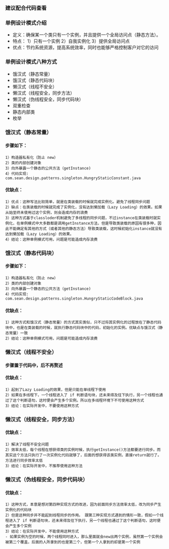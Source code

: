 ### 建议配合代码查看

### 单例设计模式介绍
- 定义：确保某一个类只有一个实例，并且提供一个全局访问点（静态方法）。
- 特点：
    1）只有一个实例
    2）自我实例化
    3）提供全局访问点
- 优点：节约系统资源，提高系统效率，同时也能够严格控制客户对它的访问

### 单例设计模式八种方式
- 饿汉式（静态常量）
- 饿汉式（静态代码块）
- 懒汉式（线程不安全）
- 懒汉式（线程安全，同步方法）
- 懒汉式（伪线程安全，同步代码块）
- 双重检查
- 静态内部类
- 枚举

### 饿汉式（静态常量）
#### 步骤如下：
    1）构造器私有化（防止 new）
    2）类的内部创建对象
    3）向外暴露一个静态的公共方法（getInstance)
    4）代码实现: com.sean.design.patterns.singleton.HungryStaticConstant.java
#### 优缺点：
    1）优点：这种写法比较简单，就是在类装载的时候就完成实例化。避免了线程同步问题
    2）缺点：在类装载的时候就完成了实例化，没有达到懒加载（Lazy Loading）的效果。如果从始至终未使用过这个实例，则会造成内存的浪费
    3）这种方式基于classloder机制避免了多线程的同步问题，不过instance在类装载时就实例化，在单例模式中大多数都是调用getInstance方法，但是导致类装载的原因有很多种，因此不能确定有其他的方式（或者其他的静态方法）导致类装载，这时候初始化instance就没有达到懒加载（Lazy Loading）的效果。
    4）结论：这种单例模式可用，问题是可能造成内存浪费

### 饿汉式（静态代码块）
#### 步骤如下：
    1）构造器私有化（防止 new）
    2）类的内部创建对象
    3）向外暴露一个静态的公共方法（getInstance)
    4）代码实现: com.sean.design.patterns.singleton.HungryStaticCodeBlock.java
#### 优缺点：
    1）这种方式和饿汉式（静态常量）的方式其实类似，只不过将其实例化的过程放在了静态代码块中，也是在类装载的时候，就执行静态代码块中的代码，初始化的实例。优缺点与饿汉式（静态常量）一致
    2）结论：这种单例模式可用，问题是可能造成内存浪费

### 懒汉式（线程不安全）
#### 步骤置于代码中，后不再赘述
#### 优缺点：
    1）起到了Lazy Loading的效果，但是只能在单线程下使用
    2）如果在多线程下，一个线程进入了 if 判断语句块，还未来得及往下执行，另一个线程也通过了这个判断语句，这时便会产生多个实例。所以在多线程环境下不可使用这种方式
    3）结论：在实际开发中，不要使用这种方式

### 懒汉式（线程安全，同步方法）
#### 优缺点：
    1）解决了线程不安全问题
    2）效率太低，每个线程在想获得类的实例时候，执行getInstance()方法都要进行同步。而其实这个方法只执行了一次实例化代码就够了，后面的想获得该类实例，直接return就行了。方法进行同步效率太低
    3）结论：在实际开发中，不推荐使用这种方法

### 懒汉式（伪线程安全，同步代码块）
#### 优缺点：
    1）这种方式，本意是想对第四种实现方式的改进，因为前面同步方法效率太低，改为同步产生实例化的代码块
    2）但是这种同步并不能起到线程同步的作用。 跟第三种实现方式遇到的情形一致，假如一个线程进入了 if 判断语句块，还未来得及往下执行，另一个线程也通过了这个判断语句，这时便会产生多个实例
    3）结论：在实际开发中，不能使用这种方式
    - 如果实例为空的时候，两个线程同时进入，那么里面就会new出两个实例，虽然第一个实例会被第二个覆盖，后面的人所拿到的也是第二个，但第一个人拿到的却是第一个实例
    